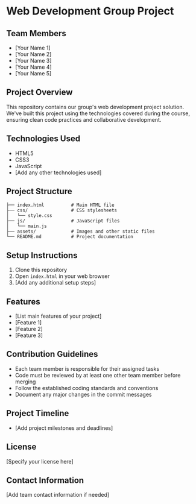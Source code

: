 # Web Development Group Project

## Team Members
- [Your Name 1]
- [Your Name 2]
- [Your Name 3]
- [Your Name 4]
- [Your Name 5]

## Project Overview
This repository contains our group's web development project solution. We've built this project using the technologies covered during the course, ensuring clean code practices and collaborative development.

## Technologies Used
- HTML5
- CSS3
- JavaScript
- [Add any other technologies used]

## Project Structure
```
├── index.html          # Main HTML file
├── css/                # CSS stylesheets
│   └── style.css
├── js/                 # JavaScript files
│   └── main.js
├── assets/             # Images and other static files
└── README.md           # Project documentation
```

## Setup Instructions
1. Clone this repository
2. Open `index.html` in your web browser
3. [Add any additional setup steps]

## Features
- [List main features of your project]
- [Feature 1]
- [Feature 2]
- [Feature 3]

## Contribution Guidelines
- Each team member is responsible for their assigned tasks
- Code must be reviewed by at least one other team member before merging
- Follow the established coding standards and conventions
- Document any major changes in the commit messages

## Project Timeline
- [Add project milestones and deadlines]

## License
[Specify your license here]

## Contact Information
[Add team contact information if needed]
